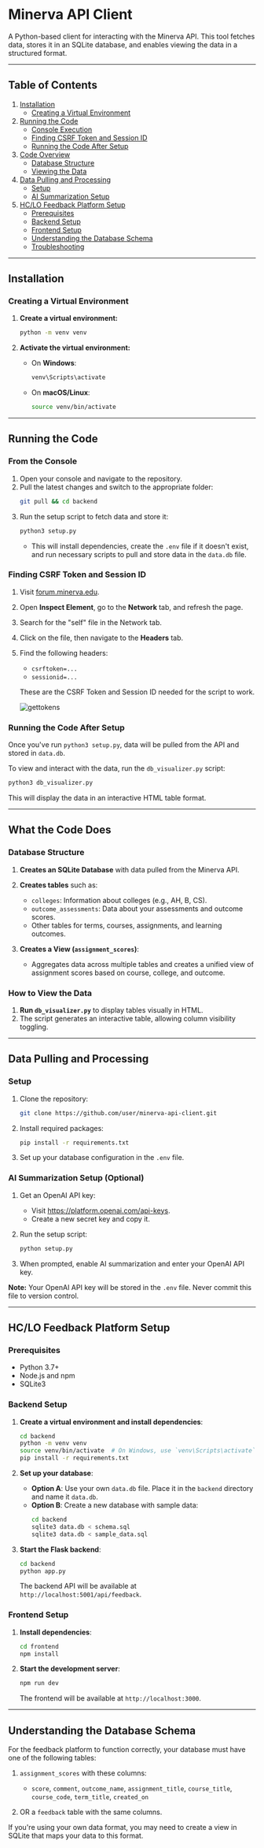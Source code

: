 # Minerva API Client

A Python-based client for interacting with the Minerva API. This tool fetches data, stores it in an SQLite database, and enables viewing the data in a structured format.

---

## Table of Contents

1. [Installation](#installation)
    - [Creating a Virtual Environment](#creating-a-virtual-environment)
2. [Running the Code](#running-the-code)
    - [Console Execution](#from-the-console)
    - [Finding CSRF Token and Session ID](#finding-csrf-token-and-session-id)
    - [Running the Code After Setup](#running-the-code-after-setup)
3. [Code Overview](#what-the-code-does)
    - [Database Structure](#database-structure)
    - [Viewing the Data](#how-to-view-the-data)
4. [Data Pulling and Processing](#data-pulling-and-processing)
    - [Setup](#setup)
    - [AI Summarization Setup](#ai-summarization-setup-optional)
5. [HC/LO Feedback Platform Setup](#hc-lo-feedback-platform-setup)
    - [Prerequisites](#prerequisites)
    - [Backend Setup](#backend-setup)
    - [Frontend Setup](#frontend-setup)
    - [Understanding the Database Schema](#understanding-the-database-schema)
    - [Troubleshooting](#troubleshooting)

---

## Installation

### Creating a Virtual Environment

1. **Create a virtual environment:**
    ```bash
    python -m venv venv
    ```

2. **Activate the virtual environment:**
    - On **Windows**:
      ```bash
      venv\Scripts\activate
      ```
    - On **macOS/Linux**:
      ```bash
      source venv/bin/activate
      ```

---

## Running the Code

### From the Console

1. Open your console and navigate to the repository.
2. Pull the latest changes and switch to the appropriate folder:
    ```bash
    git pull && cd backend
    ```
3. Run the setup script to fetch data and store it:
    ```bash
    python3 setup.py
    ```
   - This will install dependencies, create the `.env` file if it doesn't exist, and run necessary scripts to pull and store data in the `data.db` file.

### Finding CSRF Token and Session ID

1. Visit [forum.minerva.edu](https://forum.minerva.edu).
2. Open **Inspect Element**, go to the **Network** tab, and refresh the page.
3. Search for the "self" file in the Network tab.
4. Click on the file, then navigate to the **Headers** tab.
5. Find the following headers:
   - `csrftoken=...`
   - `sessionid=...`

   These are the CSRF Token and Session ID needed for the script to work.

   ![gettokens](https://github.com/user-attachments/assets/549df9fd-36ec-45c2-8a70-d42ffc7f0b25)

### Running the Code After Setup

Once you've run `python3 setup.py`, data will be pulled from the API and stored in `data.db`.

To view and interact with the data, run the `db_visualizer.py` script:
```bash
python3 db_visualizer.py
```
This will display the data in an interactive HTML table format.

---

## What the Code Does

### Database Structure

1. **Creates an SQLite Database** with data pulled from the Minerva API.
2. **Creates tables** such as:
   - `colleges`: Information about colleges (e.g., AH, B, CS).
   - `outcome_assessments`: Data about your assessments and outcome scores.
   - Other tables for terms, courses, assignments, and learning outcomes.

3. **Creates a View (`assignment_scores`)**:
   - Aggregates data across multiple tables and creates a unified view of assignment scores based on course, college, and outcome.

### How to View the Data

1. **Run `db_visualizer.py`** to display tables visually in HTML.
2. The script generates an interactive table, allowing column visibility toggling.

---

## Data Pulling and Processing

### Setup

1. Clone the repository:
    ```bash
    git clone https://github.com/user/minerva-api-client.git
    ```

2. Install required packages:
    ```bash
    pip install -r requirements.txt
    ```

3. Set up your database configuration in the `.env` file.

### AI Summarization Setup (Optional)

1. Get an OpenAI API key:
   - Visit https://platform.openai.com/api-keys.
   - Create a new secret key and copy it.

2. Run the setup script:
    ```bash
    python setup.py
    ```

3. When prompted, enable AI summarization and enter your OpenAI API key.

**Note:** Your OpenAI API key will be stored in the `.env` file. Never commit this file to version control.

---

## HC/LO Feedback Platform Setup

### Prerequisites

- Python 3.7+
- Node.js and npm
- SQLite3

### Backend Setup

1. **Create a virtual environment and install dependencies**:
    ```bash
    cd backend
    python -m venv venv
    source venv/bin/activate  # On Windows, use `venv\Scripts\activate`
    pip install -r requirements.txt
    ```

2. **Set up your database**:
   - **Option A**: Use your own `data.db` file. Place it in the `backend` directory and name it `data.db`.
   - **Option B**: Create a new database with sample data:
     ```bash
     cd backend
     sqlite3 data.db < schema.sql
     sqlite3 data.db < sample_data.sql
     ```

3. **Start the Flask backend**:
    ```bash
    cd backend
    python app.py
    ```
    The backend API will be available at `http://localhost:5001/api/feedback`.

### Frontend Setup

1. **Install dependencies**:
    ```bash
    cd frontend
    npm install
    ```

2. **Start the development server**:
    ```bash
    npm run dev
    ```
    The frontend will be available at `http://localhost:3000`.

---

## Understanding the Database Schema

For the feedback platform to function correctly, your database must have one of the following tables:

1. `assignment_scores` with these columns:
   - `score`, `comment`, `outcome_name`, `assignment_title`, `course_title`, `course_code`, `term_title`, `created_on`

2. OR a `feedback` table with the same columns.

If you're using your own data format, you may need to create a view in SQLite that maps your data to this format.

